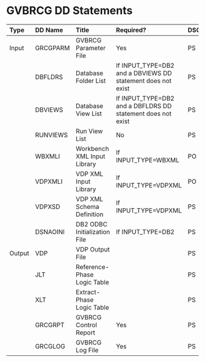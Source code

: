 # GVBRCG DD Statements  
  
|Type|DD Name|Title|Required?|DSORG|RECFM|LRECL|  
|:-|:-|:-|:-|:-|:-|-:|
|Input|GRCGPARM|GVBRCG Parameter File|Yes|PS|FB|80|
||DBFLDRS|Database Folder List|If INPUT_TYPE=DB2 and a DBVIEWS DD statement does not exist|PS|FB|80|
||DBVIEWS|Database View List|If INPUT_TYPE=DB2 and a DBFLDRS DD statement does not exist|PS|FB|80|
||RUNVIEWS|Run View List|No|PS|FB|80|
||WBXMLI|Workbench XML Input Library|If INPUT_TYPE=WBXML|PO|VB|8192|
||VDPXMLI|VDP XML Input Library|If INPUT_TYPE=VDPXML|PO|VB|8192|
||VDPXSD|VDP XML Schema Definition|If INPUT_TYPE=VDPXML|PS|VB|259|
||DSNAOINI|DB2 ODBC Initialization File|If INPUT_TYPE=DB2|PS|FB|80|
|Output|VDP|VDP Output File||PS|VB|8192|
||JLT|Reference-Phase Logic Table||PS|VB|8192|
||XLT|Extract-Phase Logic Table||PS|VB|8192|
||GRCGRPT|GVBRCG Control Report|Yes|PS|VB|164|
||GRCGLOG|GVBRCG Log File|Yes|PS|VB|164|
